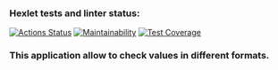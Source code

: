 ### Hexlet tests and linter status:
[![Actions Status](https://github.com/MakarovOY/java-project-78/actions/workflows/hexlet-check.yml/badge.svg)](https://github.com/MakarovOY/java-project-78/actions)
[![Maintainability](https://api.codeclimate.com/v1/badges/495d0e4f3a8750ad560f/maintainability)](https://codeclimate.com/github/MakarovOY/java-project-78/maintainability)
[![Test Coverage](https://api.codeclimate.com/v1/badges/495d0e4f3a8750ad560f/test_coverage)](https://codeclimate.com/github/MakarovOY/java-project-78/test_coverage)
### This application allow to check values in different formats.  
